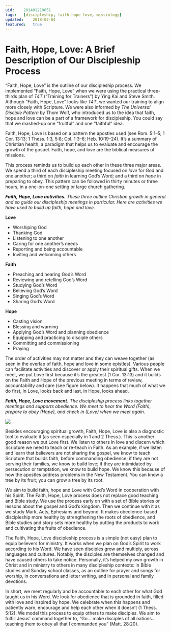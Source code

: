 ```yaml
---
uid:	201401210851
tags:	[discipleship, faith hope love, missiology]
updated:	2018-02-04
featured:	true
---
```


# Faith, Hope, Love: A Brief Description of Our Discipleship Process

“Faith, Hope, Love” is the outline of our discipleship process. We implemented “Faith, Hope, Love” when we were using the practical three-thirds plan of *T4T* (“Training for Trainers”) by Ying Kai and Steve Smith. Although “Faith, Hope, Love” looks like *T4T*, we wanted our training to align more closely with Scripture. We were also informed by *The Universal Disciple Pattern* by Thom Wolf, who introduced us to the idea that faith, hope and love can be a part of a framework for discipleship. You could say that we mashed-up one “fruitful” and one “faithful” idea.

Faith, Hope, Love is based on a pattern the apostles used (see Rom. 5:1–5; 1 Cor. 13:13; 1 Thess. 1:3, 5:8; Col. 1:3–6; Heb. 10:19–24). It’s a summary of Christian health, a paradigm that helps us to evaluate and encourage the growth of the gospel. Faith, hope, and love are the biblical measures of missions.

This process reminds us to build up each other in these three major areas. We spend a third of each discipleship meeting focused on *love* for God and one another; a third on *faith* in learning God’s Word; and a third on *hope* in preparing to obey. This pattern can be followed in thirty minutes or three hours, in a one-on-one setting or large church gathering.

***Faith, Hope, Love activities.** These three outline Christian growth in general and so guide our discipleship meetings in particular. Here are activities we have used to build up faith, hope and love.*

**Love**

- Worshiping God
- Thanking God
- Listening to one another
- Caring for one another’s needs
- Reporting and being accountable
- Inviting and welcoming others

**Faith**

- Preaching and hearing God’s Word
- Reviewing and retelling God’s Word
- Studying God’s Word
- Believing God’s Word
- Singing God’s Word
- Sharing God’s Word

**Hope**

- Casting vision
- Blessing and warning
- Applying God’s Word and planning obedience
- Equipping and practicing to disciple others
- Committing and commissioning
- Praying

The order of activities may not matter and they can weave together (as seen in the overlap of faith, hope and love in some epistles). Various people can facilitate activities and discover or apply their spiritual gifts. When we meet, we put Love first because it’s the greatest (1 Cor. 13:13) and it builds on the Faith and Hope of the previous meeting in terms of review, accountability and care (see figure below). It happens that much of what we do first, in Love, looks back and last, in Hope, looks ahead.

***Faith, Hope, Love movement.** The discipleship process links together meetings and supports obedience. We meet to hear the Word (Faith), prepare to obey (Hope), and check in (Love) when we meet again.*

![](https://cmhelmer.com/media/201401210851-1.png)

Besides encouraging spiritual growth, Faith, Hope, Love is also a diagnostic tool to evaluate it (as seen especially in 1 and 2 Thess.). This is another good reason we put Love first. We listen to others in love and discern which Scripture we need to teach or re-teach in Faith. As an example, if we listen and learn that believers are not sharing the gospel, we know to teach Scripture that builds faith, before commanding obedience; if they are not serving their families, we know to build love; if they are intimidated by persecution or temptation, we know to build hope. We know this because of how the apostles address problems in the New Testament. You can know a tree by its fruit; you can grow a tree by its root.

We aim to build faith, hope and Love with God’s Word in cooperation with his Spirit. The Faith, Hope, Love process does not replace good teaching and Bible study. We use the process early on with a set of Bible stories or lessons about the gospel and God’s kingdom. Then we continue with it as we study Mark, Acts, Ephesians and beyond. It makes obedience-based discipleship more healthy by strengthening the roots of obedience, and Bible studies and story sets more healthy by putting the products to work and cultivating the fruits of obedience.


The Faith, Hope, Love discipleship process is a simple (not easy) plan to equip believers for ministry. It works when we plan on God’s Spirit to work according to his Word. We have seen disciples grow and multiply, across languages and cultures. Notably, the disciples are themselves changed and have caused others to take notice. Personally, it’s helped my own growth in Christ and in ministry to others in many discipleship contexts: in Bible studies and Sunday school classes, as an outline for prayer and songs for worship, in conversations and letter writing, and in personal and family devotions.

In short, we meet regularly and be accountable to each other for what God taught us in his Word. We look for obedience that is grounded in faith, filled with love and inspired by hope. We celebrate when this happens and patiently warn, encourage and help each other when it doesn’t (1 Thess. 5:12). We model this process to equip others to make disciples. We aim to fulfill Jesus’ command together to, “Go… make disciples of all nations… teaching them to obey all that I commanded you” (Matt. 28:20).
